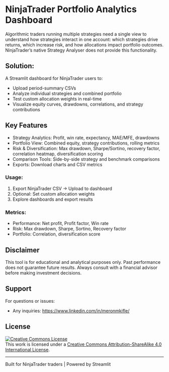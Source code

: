 # NinjaTrader Portfolio Analytics Dashboard

Algorithmic traders running multiple strategies need a single view to understand how strategies interact in one account: which strategies drive returns, which increase risk, and how allocations impact portfolio outcomes. NinjaTrader’s native Strategy Analyser does not provide this functionality.

## Solution:

A Streamlit dashboard for NinjaTrader users to:

- Upload period-summary CSVs
- Analyze individual strategies and combined portfolio
- Test custom allocation weights in real-time
- Visualize equity curves, drawdowns, correlations, and strategy contributions

## Key Features

- Strategy Analytics: Profit, win rate, expectancy, MAE/MFE, drawdowns
- Portfolio View: Combined equity, strategy contributions, rolling metrics
- Risk & Diversification: Max drawdown, Sharpe/Sortino, recovery factor, correlation heatmap, diversification scoring
- Comparison Tools: Side-by-side strategy and benchmark comparisons
- Exports: Download charts and CSV metrics

### Usage:
1. Export NinjaTrader CSV → Upload to dashboard
2. Optional: Set custom allocation weights
3. Explore dashboards and export results

### Metrics:
- Performance: Net profit, Profit factor, Win rate
- Risk: Max drawdown, Sharpe, Sortino, Recovery factor
- Portfolio: Correlation, diversification score


## Disclaimer

This tool is for educational and analytical purposes only. Past performance does not guarantee future results. Always consult with a financial advisor before making investment decisions.

## Support

For questions or issues:
- Any inquiries: https://www.linkedin.com/in/meronmkifle/
  
## License

<a rel="license" href="http://creativecommons.org/licenses/by-sa/4.0/"><img alt="Creative Commons License" style="border-width:0" src="https://i.creativecommons.org/l/by-sa/4.0/88x31.png" /></a><br />This work is licensed under a <a rel="license" href="http://creativecommons.org/licenses/by-sa/4.0/">Creative Commons Attribution-ShareAlike 4.0 International License</a>.


---

Built for NinjaTrader traders | Powered by Streamlit
